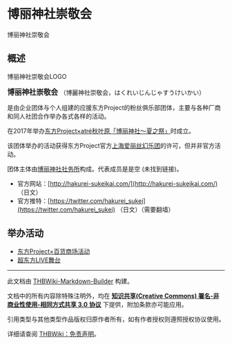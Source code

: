 # 博丽神社崇敬会

<!-- source html: G:\repos\THBWiki-Markdown-Builder\THBWikiMarkdown\Temp\main\2\23\ns0%3A%E5%8D%9A%E4%B8%BD%E7%A5%9E%E7%A4%BE%E5%B4%87%E6%95%AC%E4%BC%9A.html -->

博丽神社崇敬会


## 概述
[](./文件-博丽神社崇敬会LOGO.png.md)  [](./文件-博丽神社崇敬会LOGO.png.md)博丽神社崇敬会LOGO
  
<big> **博丽神社崇敬会** </big>（博麗神社崇敬会，はくれいじんじゃすうけいかい）  

是由企业团体与个人组建的应援东方Project的粉丝俱乐部团体，主要与各种厂商和同人社团合作举办各式各样的活动。  

在2017年举办[东方Project×atré秋叶原「博丽神社～夏之祭」](./东方Project×百货商场活动.md)时成立。  

该团体举办的活动获得东方Project官方[上海爱丽丝幻乐团](./上海爱丽丝幻乐团.md)的许可，但并非官方活动。  
  

  
  
团体主体由[博丽神社社务所](./博丽神社社务所.md)构成。代表成员是是空 (未找到链接)。
  

- 官方网站：[http://hakurei-sukeikai.com/](http://hakurei-sukeikai.com/) （日文）
- 官方推特：[https://twitter.com/hakurei_sukei](https://twitter.com/hakurei_sukei) （日文）（需要翻墙）


## 举办活动
- [东方Project×百货商场活动](./东方Project×百货商场活动.md)
- [超东方LIVE舞台](./超东方LIVE舞台.md)





---

此文档由 [THBWiki-Markdown-Builder](https://github.com/Delsin-Yu/THBWiki-Markdown-Builder) 构建。

文档中的所有内容除特殊注明外，均在 [**知识共享(Creative Commons) 署名-非商业性使用-相同方式共享 3.0 协议**](https://creativecommons.org/licenses/by-sa/3.0/deed.zh-hans) 下提供，附加条款亦可能应用。

引用类型与其他类型作品版权归原作者所有，如有作者授权则遵照授权协议使用。

详细请查阅 [THBWiki：免责声明](https://thbwiki.cc/THBWiki:%E5%85%8D%E8%B4%A3%E5%A3%B0%E6%98%8E)。

